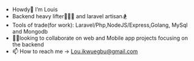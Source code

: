 - Howdy🤠 I’m Louis
- Backend heavy lifter🏋🏽‍♂️ and laravel artisan🏂
- Tools of trade(for work): Laravel/Php,NodeJS/Express,Golang, MySql and Mongodb
- 🤝🏾looking to collaborate on web and Mobile app projects focusing on the backend
- 📫 How to reach me -> Lou.ikwuegbu@gmail.com

<!---
LusBlack/LusBlack is a ✨ special ✨ repository because its `README.md` (this file) appears on your GitHub profile.
You can click the Preview link to take a look at your changes.
--->
